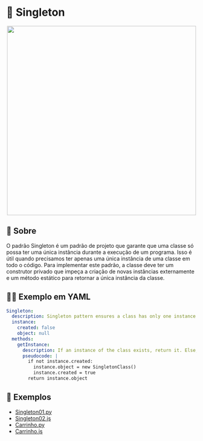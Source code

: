 # 🥺 Singleton

<div align=center>
    <img src="https://refactoring.guru/images/patterns/content/singleton/singleton.png" width=500>
</div>

## 🧐 Sobre

O padrão Singleton é um padrão de projeto que garante que uma classe só possa ter uma única instância durante a execução de um programa. Isso é útil quando precisamos ter apenas uma única instância de uma classe em todo o código. Para implementar este padrão, a classe deve ter um construtor privado que impeça a criação de novas instâncias externamente e um método estático para retornar a única instância da classe.

## 👩‍💻 Exemplo em YAML

```yaml
Singleton:
  description: Singleton pattern ensures a class has only one instance and provides a global point of access to it.
  instance: 
    created: false
    object: null
  methods:
    getInstance:
      description: If an instance of the class exists, return it. Else, create a new instance and return it.
      pseudocode: |
        if not instance.created:
          instance.object = new SingletonClass()
          instance.created = true
        return instance.object

```

## 📂 Exemplos
- [Singleton01.py](./Singleton01.py)
- [Singleton02.js](./Singleton02.js)
- [Carrinho.py](./Carrinho.py)
- [Carrinho.js](./Carrinho.js)